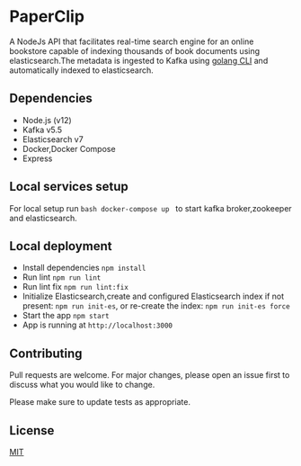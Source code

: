 # PaperClip
A NodeJs API that facilitates real-time search engine for an online bookstore capable of indexing thousands of book documents using elasticsearch.The metadata is ingested to Kafka using [golang CLI](https://github.com/SIndujan28/paperClip-cli) and automatically indexed to elasticsearch.

## Dependencies 
* Node.js (v12)
* Kafka v5.5
* Elasticsearch v7
* Docker,Docker Compose
* Express

## Local services setup
For local setup run ```bash docker-compose up ``` to start kafka broker,zookeeper and elasticsearch.

## Local deployment
* Install dependencies ```npm install ```
* Run lint ```npm run lint```
* Run lint fix ```npm run lint:fix```
* Initialize Elasticsearch,create and configured Elasticsearch index if not present: ```npm run init-es```, or re-create the index: ```npm run init-es force```
* Start the app ```npm start```
* App is running at ```http://localhost:3000```

## Contributing
Pull requests are welcome. For major changes, please open an issue first to discuss what you would like to change.

Please make sure to update tests as appropriate.

## License
[MIT](https://choosealicense.com/licenses/mit/)
